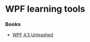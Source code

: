 # WPF learning tools
### Books
- [WPF 4.5 Unleashed](https://www.amazon.com/gp/product/B00DW7PLIE/ref=dbs_a_def_rwt_bibl_vppi_i0)
